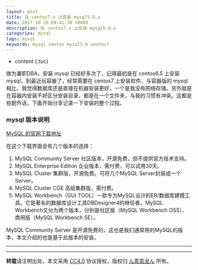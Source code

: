 ```yaml
---
layout: post
title: 在 centos7.x 上安装 mysql5.6.x
date: 2017-10-20 09:41:30 +0800
description: 在 centos7.x 上安装 mysql5.6.x
categories: mysql
tags: mysql
keywords: mysql centos mysql5.6 centos7
---
```


* content
{:toc}

做为兼职DBA，安装 mysql 已经好多次了，记得最初是在 centos6.5 上安装 mysql，到最近玩容器了，经常需要在 centos7 上安装软件，与容器版的 mysql 相比，我觉得数据库还是直接在机器安装更好，一个是我没有网络存储，另外就是在容器内安装不好区分安装目录，都是在一个文件夹，与我的习惯有冲突。这都是些题外话，下面开始分享记录一下安装的整个过程。




### mysql 版本说明

[MySQL 的官网下载地址](http://www.mysql.com/downloads)

在这个下载界面会有几个版本的选择：
1. MySQL Community Server 社区版本，开源免费，但不提供官方技术支持。
2. MySQL Enterprise Edition 企业版本，需付费，可以试用30天。
3. MySQL Cluster 集群版，开源免费。可将几个MySQL Server封装成一个Server。
4. MySQL Cluster CGE 高级集群版，需付费。
5. MySQL Workbench（GUI TOOL）一款专为MySQL设计的ER/数据库建模工具。它是著名的数据库设计工具DBDesigner4的继任者。MySQL Workbench又分为两个版本，分别是社区版（MySQL Workbench OSS）、商用版（MySQL Workbench SE）。

MySQL Community Server 是开源免费的，这也是我们通常用的MySQL的版本，本文介绍的也是基于此版本的安装。

---



---

**转载**请注明出处，本文采用 [CC4.0](http://creativecommons.org/licenses/by-nc-nd/4.0/) 协议授权，版权归 [ん乖乖龙ん](https://bjddd192.github.io) 所有。
